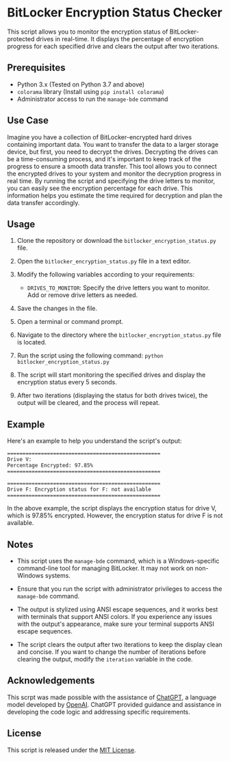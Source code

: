 # BitLocker Encryption Status Checker

This script allows you to monitor the encryption status of BitLocker-protected drives in real-time. It displays the percentage of encryption progress for each specified drive and clears the output after two iterations.

## Prerequisites

-   Python 3.x (Tested on Python 3.7 and above)
-   `colorama` library (Install using `pip install colorama`)
-   Administrator access to run the `manage-bde` command

## Use Case

Imagine you have a collection of BitLocker-encrypted hard drives containing important data. You want to transfer the data to a larger storage device, but first, you need to decrypt the drives. Decrypting the drives can be a time-consuming process, and it's important to keep track of the progress to ensure a smooth data transfer. This tool allows you to connect the encrypted drives to your system and monitor the decryption progress in real time. By running the script and specifying the drive letters to monitor, you can easily see the encryption percentage for each drive. This information helps you estimate the time required for decryption and plan the data transfer accordingly.

## Usage

1.  Clone the repository or download the `bitlocker_encryption_status.py` file.
    
2.  Open the `bitlocker_encryption_status.py` file in a text editor.
    
3.  Modify the following variables according to your requirements:
    
    -   `DRIVES_TO_MONITOR`: Specify the drive letters you want to monitor. Add or remove drive letters as needed.
4.  Save the changes in the file.
    
5.  Open a terminal or command prompt.
    
6.  Navigate to the directory where the `bitlocker_encryption_status.py` file is located.
    
7.  Run the script using the following command:
    `python bitlocker_encryption_status.py` 
    
8.  The script will start monitoring the specified drives and display the encryption status every 5 seconds.
    
9.  After two iterations (displaying the status for both drives twice), the output will be cleared, and the process will repeat.
    

## Example

Here's an example to help you understand the script's output:

    ==================================================
    Drive V:
    Percentage Encrypted: 97.85%
    ================================================== 
    
    ================================================== 
    Drive F: Encryption status for F: not available 
    ==================================================

In the above example, the script displays the encryption status for drive V, which is 97.85% encrypted. However, the encryption status for drive F is not available.

## Notes

-   This script uses the `manage-bde` command, which is a Windows-specific command-line tool for managing BitLocker. It may not work on non-Windows systems.
    
-   Ensure that you run the script with administrator privileges to access the `manage-bde` command.
    
-   The output is stylized using ANSI escape sequences, and it works best with terminals that support ANSI colors. If you experience any issues with the output's appearance, make sure your terminal supports ANSI escape sequences.
    
-   The script clears the output after two iterations to keep the display clean and concise. If you want to change the number of iterations before clearing the output, modify the `iteration` variable in the code.

## Acknowledgements
This scrpt was made possible with the assistance of [ChatGPT](https://openai.com/product/chatgpt), a language model developed by [OpenAI](https://openai.com/). ChatGPT provided guidance and assistance in developing the code logic and addressing specific requirements.
    

## License

This script is released under the [MIT License](https://chat.openai.com/c/LICENSE).
